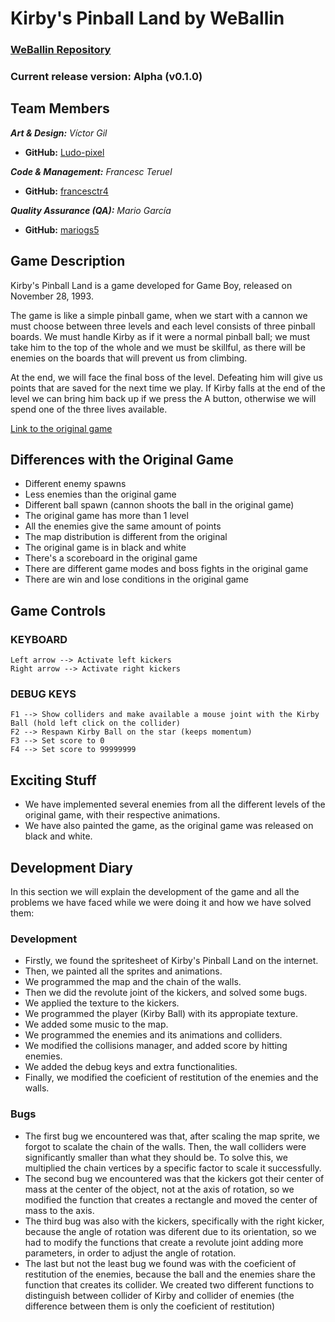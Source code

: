 # Kirby's Pinball Land by WeBallin

### [WeBallin Repository](https://github.com/francesctr4/WeBallin)

### Current release version: Alpha (v0.1.0)

## Team Members

_**Art & Design:** Víctor Gil_
* **GitHub:** [Ludo-pixel](https://github.com/Ludo-pixel)

_**Code & Management:** Francesc Teruel_
* **GitHub:** [francesctr4](https://github.com/francesctr4)

_**Quality Assurance (QA):** Mario García_
* **GitHub:** [mariogs5](https://github.com/mariogs5)

## Game Description

Kirby's Pinball Land is a game developed for Game Boy, released on November 28, 1993.

The game is like a simple pinball game, when we start with a cannon we must choose between three levels and each level consists of three pinball boards. We must handle Kirby as if it were a normal pinball ball; we must take him to the top of the whole and we must be skillful, as there will be enemies on the boards that will prevent us from climbing.

At the end, we will face the final boss of the level. Defeating him will give us points that are saved for the next time we play. If Kirby falls at the end of the level we can bring him back up if we press the A button, otherwise we will spend one of the three lives available.

[Link to the original game](https://youtu.be/zwrw-k74TOU)

## Differences with the Original Game

- Different enemy spawns
- Less enemies than the original game
- Different ball spawn (cannon shoots the ball in the original game)
- The original game has more than 1 level
- All the enemies give the same amount of points
- The map distribution is different from the original
- The original game is in black and white
- There's a scoreboard in the original game
- There are different game modes and boss fights in the original game
- There are win and lose conditions in the original game

## Game Controls

### KEYBOARD ###
	
	Left arrow --> Activate left kickers
	Right arrow --> Activate right kickers
	
### DEBUG KEYS ###

	F1 --> Show colliders and make available a mouse joint with the Kirby Ball (hold left click on the collider)
	F2 --> Respawn Kirby Ball on the star (keeps momentum)
	F3 --> Set score to 0
	F4 --> Set score to 99999999
	
## Exciting Stuff

- We have implemented several enemies from all the different levels of the original game, with their respective animations.
- We have also painted the game, as the original game was released on black and white.

## Development Diary

In this section we will explain the development of the game and all the problems we have faced while we were doing it and how we have solved them:

### Development

- Firstly, we found the spritesheet of Kirby's Pinball Land on the internet.
- Then, we painted all the sprites and animations.
- We programmed the map and the chain of the walls.
- Then we did the revolute joint of the kickers, and solved some bugs.
- We applied the texture to the kickers.
- We programmed the player (Kirby Ball) with its appropiate texture.
- We added some music to the map.
- We programmed the enemies and its animations and colliders.
- We modified the collisions manager, and added score by hitting enemies.
- We added the debug keys and extra functionalities.
- Finally, we modified the coeficient of restitution of the enemies and the walls.

### Bugs

- The first bug we encountered was that, after scaling the map sprite, we forgot to scalate the chain of the walls. Then, the wall colliders were significantly smaller than what they should be. To solve this, we multiplied the chain vertices by a specific factor to scale it successfully.
- The second bug we encountered was that the kickers got their center of mass at the center of the object, not at the axis of rotation, so we modified the function that creates a rectangle and moved the center of mass to the axis.
- The third bug was also with the kickers, specifically with the right kicker, because the angle of rotation was diferent due to its orientation, so we had to modify the functions that create a revolute joint adding more parameters, in order to adjust the angle of rotation.
- The last but not the least bug we found was with the coeficient of restitution of the enemies, because the ball and the enemies share the function that creates its collider. We created two different functions to distinguish between collider of Kirby and collider of enemies (the difference between them is only the coeficient of restitution)
